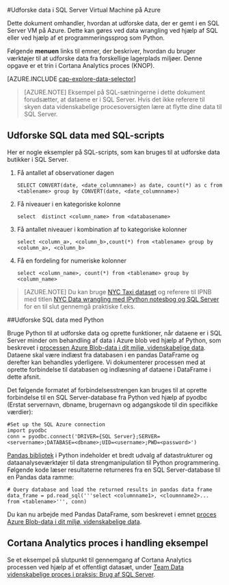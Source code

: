 <properties 
    pageTitle="Udforske data i SQL Server Virtual Machine på Azure | Microsoft Azure" 
    description="Sådan udforske data, der er gemt i en SQL Server VM på Azure." 
    services="machine-learning" 
    documentationCenter="" 
    authors="bradsev" 
    manager="jhubbard" 
    editor="cgronlun" />

<tags 
    ms.service="machine-learning" 
    ms.workload="data-services" 
    ms.tgt_pltfrm="na" 
    ms.devlang="na" 
    ms.topic="article" 
    ms.date="09/13/2016" 
    ms.author="bradsev" /> 

#<a name="explore-data-in-sql-server-virtual-machine-on-azure"></a>Udforske data i SQL Server Virtual Machine på Azure


Dette dokument omhandler, hvordan at udforske data, der er gemt i en SQL Server VM på Azure. Dette kan gøres ved data wrangling ved hjælp af SQL eller ved hjælp af et programmeringssprog som Python.

Følgende **menuen** links til emner, der beskriver, hvordan du bruger værktøjer til at udforske data fra forskellige lagerplads miljøer. Denne opgave er et trin i Cortana Analytics proces (KNOP).

[AZURE.INCLUDE [cap-explore-data-selector](../../includes/cap-explore-data-selector.md)]


> [AZURE.NOTE] Eksempel på SQL-sætningerne i dette dokument forudsætter, at dataene er i SQL Server. Hvis det ikke referere til skyen data videnskabelige procesoversigten lære at flytte dine data til SQL Server.



## <a name="sql-dataexploration"></a>Udforske SQL data med SQL-scripts

Her er nogle eksempler på SQL-scripts, som kan bruges til at udforske data butikker i SQL Server.

1. Få antallet af observationer dagen

    `SELECT CONVERT(date, <date_columnname>) as date, count(*) as c from <tablename> group by CONVERT(date, <date_columnname>)` 

2. Få niveauer i en kategoriske kolonne

    `select  distinct <column_name> from <databasename>`

3. Få antallet niveauer i kombination af to kategoriske kolonner 

    `select <column_a>, <column_b>,count(*) from <tablename> group by <column_a>, <column_b>`

4. Få en fordeling for numeriske kolonner

    `select <column_name>, count(*) from <tablename> group by <column_name>`

> [AZURE.NOTE] Du kan bruge [NYC Taxi dataset](http://www.andresmh.com/nyctaxitrips/) og referere til IPNB med titlen [NYC Data wrangling med IPython notesbog og SQL Server](https://github.com/Azure/Azure-MachineLearning-DataScience/blob/master/Misc/DataScienceProcess/iPythonNotebooks/machine-Learning-data-science-process-sql-walkthrough.ipynb) for en til slut gennemgå praktiske f.eks.

##<a name="python"></a>Udforske SQL data med Python

Bruge Python til at udforske data og oprette funktioner, når dataene er i SQL Server minder om behandling af data i Azure blob ved hjælp af Python, som beskrevet i [processen Azure Blob-data i dit miljø, videnskabelige data](machine-learning-data-science-process-data-blob.md). Dataene skal være indlæst fra databasen i en pandas DataFrame og derefter kan behandles yderligere. Vi dokumenterer processen med at oprette forbindelse til databasen og indlæsning af dataene i DataFrame i dette afsnit.

Det følgende formatet af forbindelsesstrengen kan bruges til at oprette forbindelse til en SQL Server-database fra Python ved hjælp af pyodbc (Erstat servernavn, dbname, brugernavn og adgangskode til din specifikke værdier):

    #Set up the SQL Azure connection
    import pyodbc   
    conn = pyodbc.connect('DRIVER={SQL Server};SERVER=<servername>;DATABASE=<dbname>;UID=<username>;PWD=<password>')

[Pandas bibliotek](http://pandas.pydata.org/) i Python indeholder et bredt udvalg af datastrukturer og dataanalyseværktøjer til data strengmanipulation til Python programmering. Følgende kode læser resultaterne returneres fra en SQL Server-database til en Pandas data ramme:

    # Query database and load the returned results in pandas data frame
    data_frame = pd.read_sql('''select <columnname1>, <cloumnname2>... from <tablename>''', conn)

Du kan nu arbejde med Pandas DataFrame, som beskrevet i emnet [proces Azure Blob-data i dit miljø, videnskabelige data](machine-learning-data-science-process-data-blob.md).

## <a name="cortana-analytics-process-in-action-example"></a>Cortana Analytics proces i handling eksempel

Se et eksempel på slutpunkt til gennemgang af Cortana Analytics processen ved hjælp af et offentligt datasæt, under [Team Data videnskabelige proces i praksis: Brug af SQL Server](machine-learning-data-science-process-sql-walkthrough.md).

 
